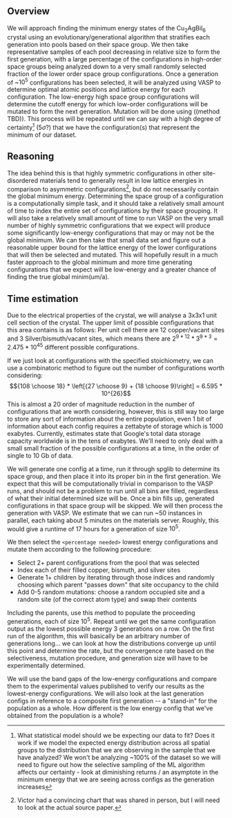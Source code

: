 ## Overview
We will approach finding the minimum energy states of the $\text{Cu}_2\text{AgBiI}_6$ crystal using an evolutionary/generational algorithm that stratifies each generation into pools based on their space group. We then take representative samples of each pool decreasing in relative size to form the first generation, with a large percentage of the configurations in high-order space groups being analyzed down to a very small randomly selected fraction of the lower order space group configurations. Once a generation of ~$10^5$ configurations has been selected, it will be analyzed using VASP to determine optimal atomic positions and lattice energy for each configuration. The low-energy high space group configurations will determine the cutoff energy for which low-order configurations will be mutated to form the next generation. Mutation will be done using ((method TBD)). This process will be repeated until we can say with a high degree of certainty[^1] ($5\sigma$?) that we have the configuration(s) that represent the minimum of our dataset. 

## Reasoning
The idea behind this is that highly symmetric configurations in other site-disordered materials tend to generally result in low lattice energies in comparison to asymmetric configurations[^2], but do not necessarily contain the global minimum energy. Determining the space group of a configuration is a computationally simple task, and it should take a relatively small amount of time to index the entire set of configurations by their space grouping. It will also take a relatively small amount of time to run VASP on the very small number of highly symmetric configurations that we expect will produce some significantly low-energy configurations that may or may not be the global minimum. We can then take that small data set and figure out a reasonable upper bound for the lattice energy of the lower configurations that will then be selected and mutated. This will hopefully result in a much faster approach to the global minimum and more time generating configurations that we expect will be low-energy and a greater chance of finding the true global minim(um/a).

## Time estimation
Due to the electrical properties of the crystal, we will analyse a 3x3x1 unit cell section of the crystal. The upper limit of possible configurations that this area contains is as follows:
Per unit cell there are 12 copper/vacant sites and 3 Silver/bismuth/vacant sites, which means there are $2^{9 * 12} * 3^{9 * 3} = 2.475 * 10^{45}$ different possible configurations. 

If we just look at configurations with the specified stoichiometry, we can use a combinatoric method to figure out the number of configurations worth considering:
$${108 \choose 18} * \left[{27 \choose 9} + {18 \choose 9}\right] = 6.595 * 10^{26}$$
This is almost a 20 order of magnitude reduction in the number of configurations that are worth considering, however, this is still way too large to store any sort of information about the entire population, even 1 bit of information about each config requires a zettabyte of storage which is 1000 exabytes. Currently, estimates state that Google's total data storage capacity worldwide is in the tens of exabytes. We'll need to only deal with a small small fraction of the possible configurations at a time, in the order of single to 10 Gb of data. 

We will generate one config at a time, run it through spglib to determine its space group, and then place it into its proper bin in the first generation. We expect that this will be computationally trivial in comparison to the VASP runs, and should not be a problem to run until all bins are filled, regardless of what their initial determined size will be. Once a bin fills up, generated configurations in that space group will be skipped. We will then process the generation with VASP. We estimate that we can run ~50 instances in parallel, each taking about 5 minutes on the materials server. Roughly, this would give a runtime of 17 hours for a generation of size $10^5$.

We then select the `<percentage needed>` lowest energy configurations and mutate them according to the following procedure:
- Select 2+ parent configurations from the pool that was selected
- Index each of their filled copper, bismuth, and silver sites
- Generate 1+ children by iterating through those indices and randomly choosing which parent "passes down" that site occupancy to the child
- Add 0-5 random mutations: choose a random occupied site and a random site (of the correct atom type) and swap their contents

Including the parents, use this method to populate the proceeding generations, each of size $10^5$. Repeat until we get the same configuration output as the lowest possible energy 3 generations on a row. On the first run of the algorithm, this will basically be an arbitrary number of generations long... we can look at how the distributions converge up until this point and determine the rate, but the convergence rate based on the selectiveness, mutation procedure, and generation size will have to be experimentally determined. 

We will use the band gaps of the low-energy configurations and compare them to the experimental values published to verify our results as the lowest-energy configurations. We will also look at the last generation configs in reference to a composite first generation -- a "stand-in" for the population as a whole. How different is the low energy config that we've obtained from the population is a whole?

[^1]: What statistical model should we be expecting our data to fit? Does it work if we model the expected energy distribution across all spatial groups to the distribution that we are observing in the sample that we have analyzed? We won't be analyzing ~100% of the dataset so we will need to figure out how the selective sampling of the ML algorithm affects our certainty - look at diminishing returns / an asymptote in the minimum energy that we are seeing across configs as the generation increases

[^2]: Victor had a convincing chart that was shared in person, but I will need to look at the actual source paper.  